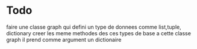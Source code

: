 # Todo
faire une classe graph qui defini un type de donnees comme list,tuple, dictionary
creer les meme methodes des ces types de base a cette classe graph
il prend comme argument un dictionaire